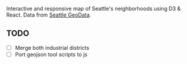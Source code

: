 Interactive and responsive map of Seattle's neighborhoods using D3 & React.  Data from [Seattle GeoData](http://data-seattlecitygis.opendata.arcgis.com/datasets/city-clerk-neighborhoods).

## TODO

- [ ] Merge both industrial districts
- [ ] Port geojson tool scripts to js